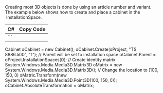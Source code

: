 Creating most 3D objects is done by using an article number and variant. The example below shows how to create and place a cabinet in the  InstallationSpace.

| C# | Copy Code |
| --- | --- |
| ```  Cabinet oCabinet = new Cabinet(); oCabinet.Create(oProject, "TS 8886.500", "1"); // Parent will be set to installation space oCabinet.Parent = oProject.InstallationSpaces[0]; // Create identity matrix System.Windows.Media.Media3D.Matrix3D oMatrix = new System.Windows.Media.Media3D.Matrix3D(); // Change the location to (100, 150, 0) oMatrix.Transform(new System.Windows.Media.Media3D.Point3D(100, 150, 0)); oCabinet.AbsoluteTransformation = oMatrix; ``` | |